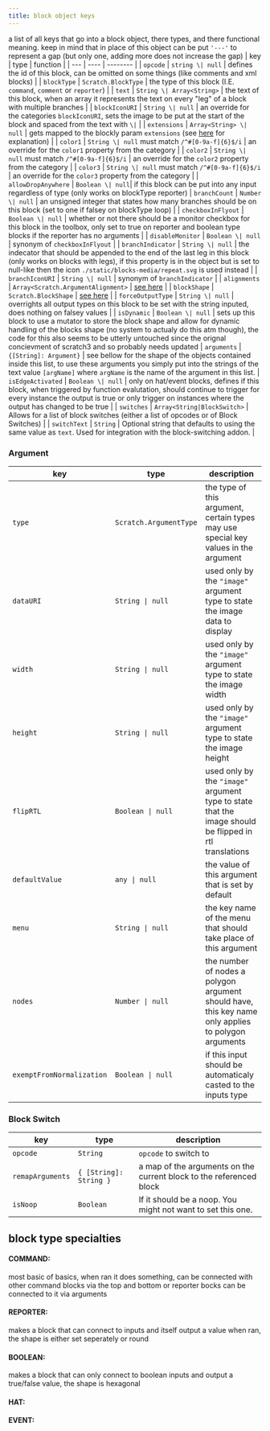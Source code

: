 ```yaml
---
title: block object keys
---
```


a list of all keys that go into a block object, there types, and there functional meaning.
keep in mind that in place of this object can be put `'---'` to represent a gap (but only one, adding more does not increase the gap)
| key | type | function |
| --- | ---- | -------- |
| `opcode` | `string \| null` | defines the id of this block, can be omitted on some things (like comments and xml blocks) |
| `blockType` | `Scratch.BlockType` | the type of this block (I.E. `command`, `comment` or `reporter`) |
| `text` | `String \| Array<String>` | the text of this block, when an array it represents the text on every "leg" of a block with multiple branches |
| `blockIconURI` | `String \| null` | an override for the categories `blockIconURI`, sets the image to be put at the start of the block and spaced from the text with `\|` |
| `extensions` | `Array<String> \| null` | gets mapped to the blockly param `extensions` (see [here](https://developers.google.com/blockly/guides/create-custom-blocks/extensions#extensions) for explanation) |
| `color1` | `String \| null` must match `/^#[0-9a-f]{6}$/i` | an override for the `color1` property from the category |
| `color2` | `String \| null` must match `/^#[0-9a-f]{6}$/i` | an override for the `color2` property from the category |
| `color3` | `String \| null` must match `/^#[0-9a-f]{6}$/i` | an override for the `color3` property from the category |
| `allowDropAnywhere` | `Boolean \| null`| if this block can be put into any input regardless of type (only works on blockType reporter)
| `branchCount` | `Number \| null` | an unsigned integer that states how many branches should be on this block (set to one if falsey on blockType loop) |
| `checkboxInFlyout` | `Boolean \| null` | whether or not there should be a monitor checkbox for this block in the toolbox, only set to true on reporter and boolean type blocks if the reporter has no arguments |
| `disableMonitor` | `Boolean \| null` | synonym of `checkboxInFlyout` |
| `branchIndicator` | `String \| null` | the indecator that should be appended to the end of the last leg in this block (only works on blocks with legs), if this property is in the object but is set to null-like then the icon `./static/blocks-media/repeat.svg` is used instead |
| `branchIconURI` | `String \| null` | synonym of `branchIndicator` |
| `alignments` | `Array<Scratch.ArgumentAlignment>` | [see here](/development/extensions/api/blocks/alignments) |
| `blockShape` | `Scratch.BlockShape` | [see here](/development/extensions/api/blocks/blockshape) |
| `forceOutputType` | `String \| null` | overrights all output types on this block to be set with the string inputed, does nothing on falsey values |
| `isDynamic` | `Boolean \| null` | sets up this block to use a mutator to store the block shape and allow for dynamic handling of the blocks shape (no system to actualy do this atm though), the code for this also seems to be utterly untouched since the orignal concievment of scratch3 and so probably needs updated
| `arguments` | `{[String]: Argument}` | see bellow for the shape of the objects contained inside this list, to use these arguments you simply put into the strings of the text value `[argName]` where `argName` is the name of the argument in this list.
| `isEdgeActivated` | `Boolean \| null` | only on hat/event blocks, defines if this block, when triggered by function evalutation, should continue to trigger for every instance the output is true or only trigger on instances where the output has changed to be true |
| `switches` | `Array<String|BlockSwitch>` | Allows for a list of block switches (either a list of opcodes or of Block Switches) |
| `switchText` | `String` | Optional string that defaults to using the same value as `text`. Used for integration with the block-switching addon. |

### Argument
| key | type | description |
| --- | ---- | ----------- |
| `type` | `Scratch.ArgumentType` | the type of this argument, certain types may use special key values in the argument |
| `dataURI` | `String \| null` | used only by the `"image"` argument type to state the image data to display |
| `width` | `String \| null` | used only by the `"image"` argument type to state the image width |
| `height` | `String \| null` | used only by the `"image"` argument type to state the image height |
| `flipRTL` | `Boolean \| null` | used only by the `"image"` argument type to state that the image should be flipped in rtl translations |
| `defaultValue` | `any \| null` | the value of this argument that is set by default |
| `menu` | `String \| null` | the key name of the menu that should take place of this argument |
| `nodes` | `Number \| null` | the number of nodes a polygon argument should have, this key name only applies to polygon arguments |
| `exemptFromNormalization` | `Boolean \| null` | if this input should be automaticaly casted to the inputs type |

### Block Switch

| key | type | description |
| --- | ---- | ----------- |
| `opcode` | `String` | `opcode` to switch to |
| `remapArguments` | `{ [String]: String }` | a map of the arguments on the current block to the referenced block |
| `isNoop` | `Boolean` | If it should be a noop. You might not want to set this one. |

## block type specialties
#### COMMAND:
most basic of basics, when ran it does something, can be connected with other command blocks via the top and bottom or reporter bocks can be connected to it via arguments
#### REPORTER:
makes a block that can connect to inputs and itself output a value when ran, the shape is either set seperately or round
#### BOOLEAN:
makes a block that can only connect to boolean inputs and output a true/false value, the shape is hexagonal
#### HAT:
#### EVENT:
